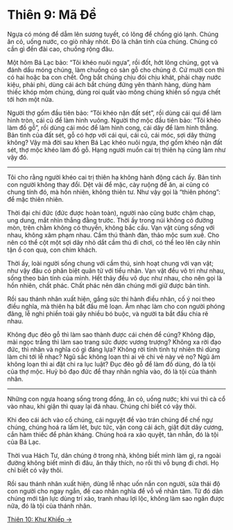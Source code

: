 # Thiên 9: Mã Đề

Ngựa có móng để dẫm lên sương tuyết, có lông để chống gió lạnh. Chúng ăn cỏ,
uống nước, co giò nhảy nhót. Đó là chân tính của chúng. Chúng có cần gì đến đài
cao, chuồng rộng đâu.

Một hôm Bá Lạc bảo: “Tôi khéo nuôi ngựa”, rồi đốt, hớt lông chúng, gọt và đánh
dấu móng chúng, làm chuồng có sàn gỗ cho chúng ở. Cứ mười con thì có hai hoặc ba
con chết. Ông bắt chúng chịu đói chịu khát, phải chạy nước kiệu, phải phi, dùng
cái ách bắt chúng đứng yên thành hàng, dùng hàm thiếc khóp mõm chúng, dùng roi
quất vào mông chúng khiến số ngựa chết tới hơn một nửa.

Người thợ gốm đầu tiên bảo: “Tôi khéo nặn đất sét”, rồi dùng cái qui để làm hình
tròn, cái củ để làm hình vuông. Người thợ mộc đầu tiên bảo: “Tôi khéo làm đồ
gỗ”, rồi dùng cái móc để làm hình cong, cái dây để làm hình thẳng. Bản tình của
đất sét, gỗ có hợp với cái qui, cái củ, cái móc, sợi dây thừng không? Vậy mà đời
sau khen Bá Lạc khéo nuôi ngựa, thợ gốm khéo nặn đất sét, thợ mộc khéo làm đồ
gỗ. Hạng người muốn cai trị thiên hạ cũng làm như vậy đó.

***

Tôi cho rằng người khéo cai trị thiên hạ không hành động cách ấy. Bản tính con
người không thay đổi. Dệt vải để mặc, cày ruộng để ăn, ai cũng có chung tính đó,
mà hồn nhiên, không thiên tư. Như vậy gọi là “thiên phóng”: để mặc thiên nhiên.

Thời đại chí đức (đức được hoàn toàn), người nào cũng bước chậm chạp, ung dung,
mắt nhìn thẳng đằng trước. Thời ấy trong núi không có đường mòn, trên chằm không
có thuyền, không bắc cầu. Vạn vật cùng sống với nhau, không xâm phạm nhau. Cầm
thú thành đàn, thảo mộc sum xuê. Cho nên có thể cột một sợi dây nhỏ dắt cầm thú
đi chơi, có thể leo lên cây nhìn tận ổ con quạ, con chim khách.

Thời ấy, loài người sống chung với cầm thú, sinh hoạt chung với vạn vật; như vậy
đâu có phân biệt quân tử với tiểu nhân. Vạn vật đều vô tri như nhau, sống theo
bản tính của mình. Hết thảy đều vô dục như nhau, cho nên gọi là hồn nhiên, chất
phác. Chất phác nên dân chúng mới giữ được bản tính.

Rồi sau thánh nhân xuất hiện, gắng sức thi hành điều nhân, cố ý noi theo điều
nghĩa, mà thiên hạ bắt đầu mê loạn. Âm nhạc làm cho con người phóng đãng, lễ
nghi phiền toái gây nhiều bó buộc, và người ta bắt đầu chia rẽ nhau.

Không đục đẽo gỗ thì làm sao thành được cái chén để cúng? Không đập, mài ngọc
trắng thì làm sao trang sức được vương trượng? Không xa rời đạo đức, thì nhân và
nghĩa có gì đáng lựa? Không  rời tính tình tự nhiên thì dùng làm chi tới lễ
nhạc? Ngũ sắc không loạn thì ai vẽ chi vẻ này vẻ nọ? Ngũ âm không loạn thì ai
đặt chi ra lục luật? Đục đẽo gỗ để làm đồ dùng, đó là tội của thợ mộc. Huỷ bỏ
đạo đức để thay nhân nghĩa vào, đó là tội của thánh nhân.

***

Những con ngựa hoang sống trong đồng, ăn cỏ, uống nước; khi vui thì cà cổ vào
nhau, khi giận thì quay lại đá nhau. Chúng chỉ biết có vậy thôi.

Khi đeo cái ách vào cổ chúng, cái nguyệt đề vào trán chúng để chế ngự chúng,
chúng hoá ra lấm lét, bực tức, vặn cong cái ách, giật đứt dây cương, cắn hàm
thiếc để phản kháng. Chúng hoá ra xảo quyệt, tàn nhẫn, đó là tội của Bá Lạc.

Thời vua Hách Tư, dân chúng ở trong nhà, không biết mình làm gì, ra ngoài đường
không biết mình đi đâu, ăn thấy thích, no rồi thì vỗ bụng đi chơi. Họ chỉ biết
có vậy thôi.

Rồi sau thánh nhân xuất hiện, dùng lễ nhạc uốn nắn con người, sửa thái độ con
người cho ngay ngắn, đề cao nhân nghĩa để vỗ về nhân tâm. Từ đó dân chúng mới
tận lực dùng trí xảo, tranh nhau lợi lộc, không làm sao ngăn được nữa, đó là tội
của thánh nhân.

[Thiên 10: Khư Khiếp &rarr;](https://github.com/semiarthanoian/sach-trang-tu/blob/master/contents/10-khu-khiep.md)
